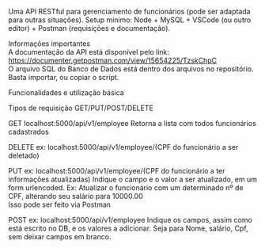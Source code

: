 Uma API RESTful para gerenciamento de funcionários (pode ser adaptada para outras situações).
Setup mínimo: Node + MySQL + VSCode (ou outro editor) + Postman (requisições e documentação).

Informações importantes <br>
A documentação da API está disponível pelo link: https://documenter.getpostman.com/view/15654225/TzskChpC <br>
O arquivo SQL do Banco de Dados está dentro dos arquivos no repositório. Basta importar, ou copiar o script.

Funcionalidades e utilização básica

Tipos de requisição
GET/PUT/POST/DELETE

GET 
localhost:5000/api/v1/employee
Retorna a lista com todos  funcionários cadastrados

DELETE
ex: localhost:5000/api/v1/employee/(CPF do funcionário a ser deletado)

PUT
ex: localhost:5000/api/v1/employee/(CPF do funcionário a ter informações atualizadas)
Indique o campo e o valor a ser atualizado, em um form urlencoded. Ex: Atualizar o funcionário com um determinado nº de CPF, alterando seu salário para 10000.00 <br>
Isso pode ser feito via Postman

POST
ex: localhost:5000/api/v1/employee
Indique os campos, assim como está escrito no DB, e os valores a adicionar. Seja para Nome, salário, Cpf, sem deixar campos em branco.


